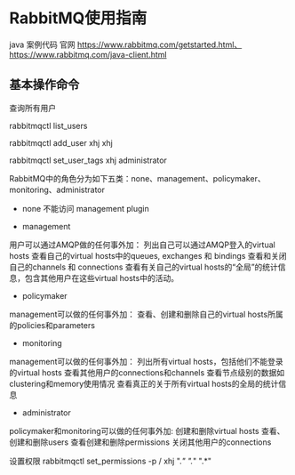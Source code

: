 # RabbitMQ使用指南
java 案例代码
官网  https://www.rabbitmq.com/getstarted.html、https://www.rabbitmq.com/java-client.html
## 基本操作命令
查询所有用户 

rabbitmqctl list_users

rabbitmqctl add_user xhj xhj

rabbitmqctl set_user_tags xhj administrator

RabbitMQ中的角色分为如下五类：none、management、policymaker、monitoring、administrator

* none 
不能访问 management plugin

* management 

用户可以通过AMQP做的任何事外加： 
列出自己可以通过AMQP登入的virtual hosts 
查看自己的virtual hosts中的queues, exchanges 和 bindings 
查看和关闭自己的channels 和 connections 
查看有关自己的virtual hosts的“全局”的统计信息，包含其他用户在这些virtual hosts中的活动。

* policymaker 

management可以做的任何事外加： 
查看、创建和删除自己的virtual hosts所属的policies和parameters

* monitoring 

management可以做的任何事外加： 
列出所有virtual hosts，包括他们不能登录的virtual hosts 
查看其他用户的connections和channels 
查看节点级别的数据如clustering和memory使用情况 
查看真正的关于所有virtual hosts的全局的统计信息

* administrator 

policymaker和monitoring可以做的任何事外加: 
创建和删除virtual hosts 
查看、创建和删除users 
查看创建和删除permissions 
关闭其他用户的connections

设置权限
rabbitmqctl set_permissions -p / xhj ".*" ".*" ".*"
